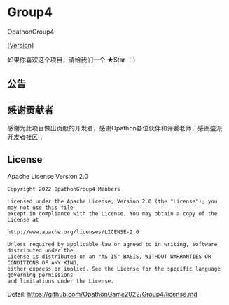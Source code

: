 # Group4
OpathonGroup4

[[Version]](readme.en.md)
 
如果你喜欢这个项目，请给我们一个 ★Star ：)

## 公告


## 感谢贡献者

感谢为此项目做出贡献的开发者，感谢Opathon各位伙伴和评委老师，感谢盛派开发者社区；
 
## License

Apache License Version 2.0

```
Copyright 2022 OpathonGroup4 Menbers

Licensed under the Apache License, Version 2.0 (the "License"); you may not use this file 
except in compliance with the License. You may obtain a copy of the License at

http://www.apache.org/licenses/LICENSE-2.0

Unless required by applicable law or agreed to in writing, software distributed under the 
License is distributed on an "AS IS" BASIS, WITHOUT WARRANTIES OR CONDITIONS OF ANY KIND, 
either express or implied. See the License for the specific language governing permissions 
and limitations under the License.
```
Detail: https://github.com/OpathonGame2022/Group4/license.md
